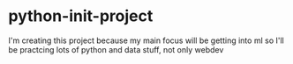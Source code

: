 # python-init-project
I'm creating this project because my main focus will be getting into ml
so I'll be practcing lots of python and data stuff, not only webdev
